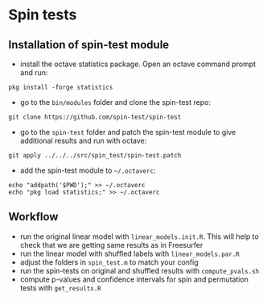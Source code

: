 # Spin tests

## Installation of spin-test module

- install the octave statistics package. Open an octave command prompt and run:
```
pkg install -forge statistics
```
- go to the `bin/modules` folder and clone the spin-test repo:
```
git clone https://github.com/spin-test/spin-test
```
- go to the `spin-test` folder and patch the spin-test module to give additional results and run with octave:
```
git apply ../../../src/spin_test/spin-test.patch
```
- add the spin-test module to `~/.octaverc`:
```
echo "addpath('$PWD');" >> ~/.octaverc
echo "pkg load statistics;" >> ~/.octaverc
```

## Workflow

- run the original linear model with `linear_models.init.R`. This will help to check that we are getting same results as in Freesurfer
- run the linear model with shuffled labels with `linear_models.par.R`
- adjust the folders in `spin_test.m` to match your config
- run the spin-tests on original and shuffled results with `compute_pvals.sh`
- compute p-values and confidence intervals for spin and permutation tests with `get_results.R`

